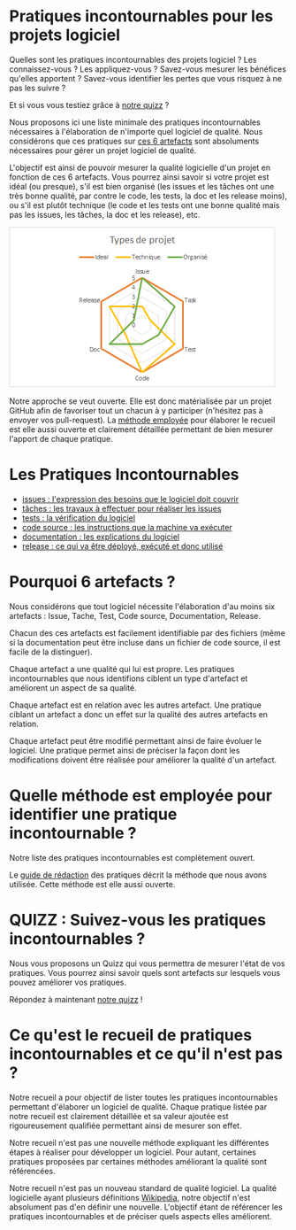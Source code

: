 Pratiques incontournables pour les projets logiciel
===================================================

Quelles sont les pratiques incontournables des projets logiciel ? Les connaissez-vous ? Les appliquez-vous ? Savez-vous mesurer les bénéfices qu'elles apportent ? Savez-vous identifier les pertes que vous risquez à ne pas les suivre ?

Et si vous vous testiez grâce à [notre quizz](https://docs.google.com/forms/d/e/1FAIpQLSdvq-DgoZ8mJMLnCYOcagYdgb6h-LH-XZ3yidtTQfFGSEF1DQ/viewform) ?

Nous proposons ici une liste minimale des pratiques incontournables nécessaires à l'élaboration de n'importe quel logiciel de qualité.
Nous considérons que ces pratiques sur [ces 6 artefacts](#pourquoi-6-artefacts-) sont absoluments nécessaires pour gérer un projet logiciel de qualité.

L'objectif est ainsi de pouvoir mesurer la qualité logicielle d'un projet en fonction de ces 6 artefacts. Vous pourrez ainsi savoir si votre projet est idéal (ou presque), s'il est bien organisé (les issues et les tâches ont une très bonne qualité, par contre le code, les tests, la doc et les release moins), ou s'il est plutôt technique (le code et les tests ont une bonne qualité mais pas les issues, les tâches, la doc et les release), etc.

![qualité du logiciel](radar.png)

Notre approche se veut ouverte. Elle est donc matérialisée par un projet GitHub afin de favoriser tout un chacun à y participer (n'hésitez pas à envoyer vos pull-request). La [méthode employée](./METHODE.md) pour élaborer le recueil est elle aussi ouverte et clairement détaillée permettant de bien mesurer l'apport de chaque pratique.

Les Pratiques Incontournables 
===============================

* [issues : l'expression des besoins que le logiciel doit couvrir](./issue/)
* [tâches : les travaux à effectuer pour réaliser les issues](./tache/)
* [tests : la vérification du logiciel](./test/)
* [code source : les instructions que la machine va exécuter](./code/)
* [documentation : les explications du logiciel](./doc/)
* [release : ce qui va être déployé, exécuté et donc utilisé](./release/)

Pourquoi 6 artefacts ?
======================

Nous considérons que tout logiciel nécessite l'élaboration d'au moins six artefacts : Issue, Tache, Test, Code source, Documentation, Release.

Chacun des ces artefacts est facilement identifiable par des fichiers (même si la documentation peut être incluse dans un fichier de code source, il est facile de la distinguer). 

Chaque artefact a une qualité qui lui est propre. Les pratiques incontournables que nous identifions ciblent un type d'artefact et améliorent un aspect de sa qualité.

Chaque artefact est en relation avec les autres artefact. Une pratique ciblant un artefact a donc un effet sur la qualité des autres artefacts en relation.

Chaque artefact peut être modifié permettant ainsi de faire évoluer le logiciel. Une pratique permet ainsi de préciser la façon dont les modifications doivent être réalisée pour améliorer la qualité d'un artefact.

Quelle méthode est employée pour identifier une pratique incontournable ?
=========================================================================

Notre liste des pratiques incontournables est complètement ouvert. 

Le [guide de rédaction](./METHODE.md) des pratiques décrit la méthode que nous avons utilisée. Cette méthode est elle aussi ouverte.

QUIZZ : Suivez-vous les pratiques incontournables ? 
===================================================

Nous vous proposons un Quizz qui vous permettra de mesurer l'état de vos pratiques. Vous pourrez ainsi savoir quels sont artefacts sur lesquels vous pouvez améliorer vos pratiques.

Répondez à maintenant [notre quizz](https://docs.google.com/forms/d/e/1FAIpQLSdvq-DgoZ8mJMLnCYOcagYdgb6h-LH-XZ3yidtTQfFGSEF1DQ/viewform) !

Ce qu'est le recueil de pratiques incontournables et ce qu'il n'est pas ?
=========================================================================

Notre recueil a pour objectif de lister toutes les pratiques incontournables permettant d'élaborer un logiciel de qualité. Chaque pratique listée par notre recueil est clairement détaillée et sa valeur ajoutée est rigoureusement qualifiée permettant ainsi de mesurer son effet.

Notre recueil n'est pas une nouvelle méthode expliquant les différentes étapes à réaliser pour développer un logiciel. Pour autant, certaines pratiques proposées par certaines méthodes améliorant la qualité sont référencées.

Notre recueil n'est pas un nouveau standard de qualité logiciel. La qualité logicielle ayant plusieurs définitions [Wikipedia](https://fr.wikipedia.org/wiki/Qualit%C3%A9_logicielle), notre objectif n'est absolument pas d'en définir une nouvelle. L'objectif étant de référencer les pratiques incontournables et de préciser quels aspects elles améliorent.

